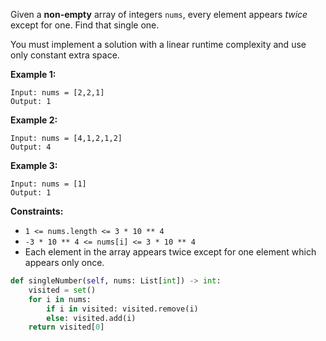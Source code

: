 Given a **non-empty** array of integers `nums`, every element appears *twice* except for one. Find that single one.

You must implement a solution with a linear runtime complexity and use only constant extra space.

 

**Example 1:**

```
Input: nums = [2,2,1]
Output: 1
```

**Example 2:**

```
Input: nums = [4,1,2,1,2]
Output: 4
```

**Example 3:**

```
Input: nums = [1]
Output: 1
```

 

**Constraints:**

- `1 <= nums.length <= 3 * 10 ** 4`
- `-3 * 10 ** 4 <= nums[i] <= 3 * 10 ** 4`
- Each element in the array appears twice except for one element which appears only once.

```python
def singleNumber(self, nums: List[int]) -> int:
    visited = set()
    for i in nums:
        if i in visited: visited.remove(i)
        else: visited.add(i)
    return visited[0]
```

